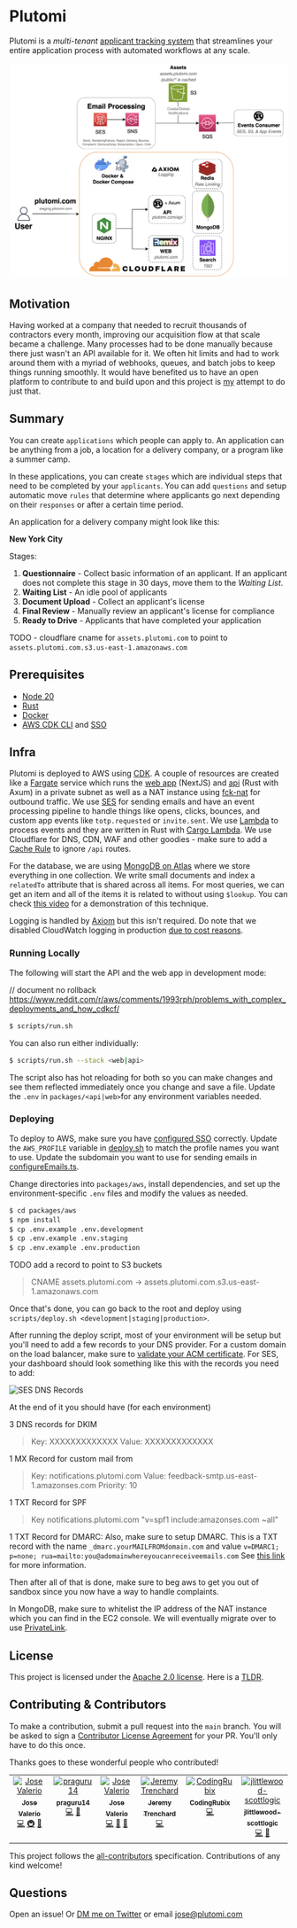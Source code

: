 # Plutomi

Plutomi is a _multi-tenant_ [applicant tracking system](https://en.wikipedia.org/wiki/Applicant_tracking_system) that streamlines your entire application process with automated workflows at any scale.

![infra](./images/infra.png)

## Motivation

Having worked at a company that needed to recruit thousands of contractors every month, improving our acquisition flow at that scale became a challenge. Many processes had to be done manually because there just wasn't an API available for it. We often hit limits and had to work around them with a myriad of webhooks, queues, and batch jobs to keep things running smoothly. It would have benefited us to have an open platform to contribute to and build upon and this project is [my](https://www.linkedin.com/in/joswayski/) attempt to do just that.

## Summary

You can create `applications` which people can apply to. An application can be anything from a job, a location for a delivery company, or a program like a summer camp.

In these applications, you can create `stages` which are individual steps that need to be completed by your `applicants`. You can add `questions` and setup automatic move `rules` that determine where applicants go next depending on their `responses` or after a certain time period.

An application for a delivery company might look like this:

**New York City**

Stages:

1. **Questionnaire** - Collect basic information of an applicant. If an applicant does not complete this stage in 30 days, move them to the _Waiting List_.
2. **Waiting List** - An idle pool of applicants
3. **Document Upload** - Collect an applicant's license
4. **Final Review** - Manually review an applicant's license for compliance
5. **Ready to Drive** - Applicants that have completed your application

TODO - cloudflare cname for `assets.plutomi.com` to point to `assets.plutomi.com.s3.us-east-1.amazonaws.com`

## Prerequisites

- [Node 20](https://nodejs.org/en/download)
- [Rust](https://www.rust-lang.org/tools/install)
- [Docker](https://docs.docker.com/get-docker/)
- [AWS CDK CLI](https://docs.aws.amazon.com/cdk/v2/guide/getting_started.html#getting_started_install) and [SSO](https://docs.aws.amazon.com/cli/latest/userguide/cli-configure-sso.html)

## Infra

Plutomi is deployed to AWS using [CDK](https://aws.amazon.com/cdk/). A couple of resources are created like a [Fargate](https://aws.amazon.com/fargate/) service which runs the [web app](/packages/web) (NextJS) and [api](/packages/api/) (Rust with Axum) in a private subnet as well as a NAT instance using [fck-nat](https://fck-nat.dev/) for outbound traffic. We use [SES](https://aws.amazon.com/ses/) for sending emails and have an event processing pipeline to handle things like opens, clicks, bounces, and custom app events like `totp.requested` or `invite.sent`. We use [Lambda](https://aws.amazon.com/lambda/) to process events and they are written in Rust with [Cargo Lambda](https://www.cargo-lambda.info/). We use Cloudflare for DNS, CDN, WAF and other goodies - make sure to add a [Cache Rule](https://developers.cloudflare.com/cache/how-to/cache-rules/) to ignore `/api` routes.

For the database, we are using [MongoDB on Atlas](https://www.mongodb.com/atlas/database) where we store everything in one collection. We write small documents and index a `relatedTo` attribute that is shared across all items. For most queries, we can get an item and all of the items it is related to without using `$lookup`. You can check [this video](https://youtu.be/eEENrNKxCdw?t=1190) for a demonstration of this technique.

Logging is handled by [Axiom](https://axiom.co/) but this isn't required. Do note that we disabled CloudWatch logging in production [due to cost reasons](https://github.com/plutomi/plutomi/issues/944).

### Running Locally

The following will start the API and the web app in development mode:

// document no rollback https://www.reddit.com/r/aws/comments/1993rph/problems_with_complex_deployments_and_how_cdkcf/

```bash
$ scripts/run.sh
```

You can also run either individually:

```bash
$ scripts/run.sh --stack <web|api>
```

The script also has hot reloading for both so you can make changes and see them reflected immediately once you change and save a file. Update the `.env` in `packages/<api|web>`for any environment variables needed.

### Deploying

To deploy to AWS, make sure you have [configured SSO](https://docs.aws.amazon.com/cli/latest/userguide/cli-configure-sso.html) correctly. Update the `AWS_PROFILE` variable in [deploy.sh](deploy.sh) to match the profile names you want to use. Update the subdomain you want to use for sending emails in [configureEmails.ts](./packages/aws/lib/configureEmails.ts).

Change directories into `packages/aws`, install dependencies, and set up the environment-specific `.env` files and modify the values as needed.

```bash
$ cd packages/aws
$ npm install
$ cp .env.example .env.development
$ cp .env.example .env.staging
$ cp .env.example .env.production
```

TODO add a record to point to S3 buckets

> CNAME assets.plutomi.com -> assets.plutomi.com.s3.us-east-1.amazonaws.com

Once that's done, you can go back to the root and deploy using `scripts/deploy.sh <development|staging|production>`.

After running the deploy script, most of your environment will be setup but you'll need to add a few records to your DNS provider. For a custom domain on the load balancer, make sure to [validate your ACM certificate](https://docs.aws.amazon.com/acm/latest/userguide/dns-validation.html). For SES, your dashboard should look something like this with the records you need to add:

![SES DNS Records](./images/ses-setup.png)

At the end of it you should have (for each environment)

3 DNS records for DKIM

> Key: XXXXXXXXXXXXX Value: XXXXXXXXXXXXX

1 MX Record for custom mail from

> Key: notifications.plutomi.com Value: feedback-smtp.us-east-1.amazonses.com Priority: 10

1 TXT Record for SPF

> Key notifications.plutomi.com "v=spf1 include:amazonses.com ~all"

1 TXT Record for DMARC:
Also, make sure to setup DMARC. This is a TXT record with the name `_dmarc.yourMAILFROMdomain.com` and value `v=DMARC1; p=none; rua=mailto:you@adomainwhereyoucanreceiveemails.com`
See [this link](https://docs.aws.amazon.com/ses/latest/dg/send-email-authentication-dmarc.html) for more information.

Then after all of that is done, make sure to beg aws to get you out of sandbox since you now have a way to handle complaints.

In MongoDB, make sure to whitelist the IP address of the NAT instance which you can find in the EC2 console. We will eventually migrate over to use [PrivateLink](packages/aws/privateLink.md).

## License

This project is licensed under the [Apache 2.0 license](LICENSE). Here is a [TLDR](https://www.tldrlegal.com/license/apache-license-2-0-apache-2-0).

## Contributing & Contributors

To make a contribution, submit a pull request into the `main` branch. You will be asked to sign a [Contributor License Agreement](https://en.wikipedia.org/wiki/Contributor_License_Agreement) for your PR. You'll only have to do this once.

Thanks goes to these wonderful people who contributed!

<!-- ALL-CONTRIBUTORS-LIST:START - Do not remove or modify this section -->
<!-- prettier-ignore-start -->
<!-- markdownlint-disable -->
<table>
  <tbody>
    <tr>
      <td align="center" valign="top" width="14.28%"><a href="https://github.com/joswayski"><img src="https://avatars.githubusercontent.com/u/22891173?v=4?s=100" width="100px;" alt="Jose Valerio"/><br /><sub><b>Jose Valerio</b></sub></a><br /><a href="https://github.com/plutomi/plutomi/commits?author=joswayski" title="Code">💻</a> <a href="#infra-joswayski" title="Infrastructure (Hosting, Build-Tools, etc)">🚇</a> <a href="#maintenance-joswayski" title="Maintenance">🚧</a></td>
      <td align="center" valign="top" width="14.28%"><a href="https://github.com/praguru14"><img src="https://avatars.githubusercontent.com/u/48213609?v=4?s=100" width="100px;" alt="praguru14"/><br /><sub><b>praguru14</b></sub></a><br /><a href="https://github.com/plutomi/plutomi/commits?author=praguru14" title="Code">💻</a> <a href="#maintenance-praguru14" title="Maintenance">🚧</a></td>
      <td align="center" valign="top" width="14.28%"><a href="https://github.com/mazupicua"><img src="https://avatars.githubusercontent.com/u/37680756?v=4?s=100" width="100px;" alt="Jose Valerio"/><br /><sub><b>Jose Valerio</b></sub></a><br /><a href="https://github.com/plutomi/plutomi/commits?author=mazupicua" title="Code">💻</a> <a href="#maintenance-mazupicua" title="Maintenance">🚧</a> <a href="https://github.com/plutomi/plutomi/issues?q=author%3Amazupicua" title="Bug reports">🐛</a></td>
      <td align="center" valign="top" width="14.28%"><a href="https://github.com/Jeremyjay121"><img src="https://avatars.githubusercontent.com/u/94778748?v=4?s=100" width="100px;" alt="Jeremy Trenchard"/><br /><sub><b>Jeremy Trenchard</b></sub></a><br /><a href="https://github.com/plutomi/plutomi/commits?author=Jeremyjay121" title="Code">💻</a></td>
      <td align="center" valign="top" width="14.28%"><a href="https://github.com/CodingRubix"><img src="https://avatars.githubusercontent.com/u/94731024?v=4?s=100" width="100px;" alt="CodingRubix"/><br /><sub><b>CodingRubix</b></sub></a><br /><a href="https://github.com/plutomi/plutomi/commits?author=CodingRubix" title="Code">💻</a></td>
      <td align="center" valign="top" width="14.28%"><a href="https://github.com/jlittlewood-scottlogic"><img src="https://avatars.githubusercontent.com/u/124571917?v=4?s=100" width="100px;" alt="jlittlewood-scottlogic"/><br /><sub><b>jlittlewood-scottlogic</b></sub></a><br /><a href="https://github.com/plutomi/plutomi/commits?author=jlittlewood-scottlogic" title="Code">💻</a> <a href="#design-jlittlewood-scottlogic" title="Design">🎨</a></td>
    </tr>
  </tbody>
</table>

<!-- markdownlint-restore -->
<!-- prettier-ignore-end -->

<!-- ALL-CONTRIBUTORS-LIST:END -->

This project follows the [all-contributors](https://github.com/all-contributors/all-contributors) specification. Contributions of any kind welcome!

## Questions

Open an issue! Or [DM me on Twitter](https://twitter.com/notjoswayski) or email jose@plutomi.com
